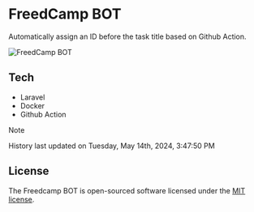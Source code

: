# FreedCamp BOT

Automatically assign an ID before the task title based on Github Action.

![FreedCamp BOT](https://repository-images.githubusercontent.com/737932867/7d34798b-2680-471c-b089-a78a718d3d6a)

## Tech

- Laravel
- Docker
- Github Action

> [!NOTE]  
> History last updated on Tuesday, May 14th, 2024, 3:47:50 PM

## License

The Freedcamp BOT is open-sourced software licensed under the [MIT license](https://opensource.org/licenses/MIT).
